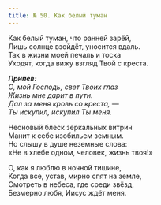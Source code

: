 ```yaml
---
title: № 50. Как белый туман
---
```


Как белый туман, что ранней зарёй,  
Лишь солнце взойдёт, уносится вдаль.  
Так в жизни моей печаль и тоска  
Уходят, когда вижу взгляд Твой с креста.

*__Припев:__  
О, мой Господь, свет Твоих глаз  
Жизнь мне дарит в пути.  
Дал за меня кровь со креста, —  
Ты искупил, искупил Ты меня.*
 
Неоновый блеск зеркальных витрин  
Манит к себе изобильем земным.  
Но слышу в душе неземные слова:  
«Не в хлебе одном, человек, жизнь твоя!»
 
О, как я люблю в ночной тишине,  
Когда все, устав, мирно спят на земле,  
Смотреть в небеса, где среди звёзд,  
Безмерно любя, Иисус ждёт меня.
